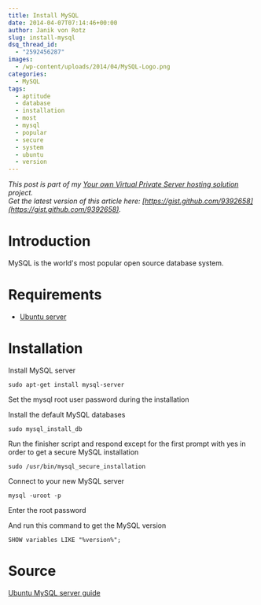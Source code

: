 ```yaml
---
title: Install MySQL
date: 2014-04-07T07:14:46+00:00
author: Janik von Rotz
slug: install-mysql
dsq_thread_id:
  - "2592456287"
images:
  - /wp-content/uploads/2014/04/MySQL-Logo.png
categories:
  - MySQL
tags:
  - aptitude
  - database
  - installation
  - most
  - mysql
  - popular
  - secure
  - system
  - ubuntu
  - version
---
```

*This post is part of my [Your own Virtual Private Server hosting solution](https://janikvonrotz.ch/your-own-virtual-private-server-hosting-solution/) project.*  
*Get the latest version of this article here: [https://gist.github.com/9392658](https://gist.github.com/9392658).*

# Introduction

MySQL is the world's most popular open source database system.
<!--more-->
# Requirements

* [Ubuntu server](https://janikvonrotz.ch/2014/03/13/deploy-ubuntu-server/)

# Installation

Install MySQL server

    sudo apt-get install mysql-server
    
Set the mysql root user password during the installation

Install the default MySQL databases

    sudo mysql_install_db
    
Run the finisher script and respond except for the first prompt with yes in order to get a secure MySQL installation

    sudo /usr/bin/mysql_secure_installation
        
Connect to your new MySQL server

    mysql -uroot -p
    
Enter the root password

And run this command to get the MySQL version

    SHOW variables LIKE "%version%";
	
# Source

[Ubuntu MySQL server guide](https://help.ubuntu.com/12.04/serverguide/mysql.html)